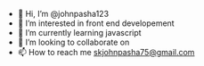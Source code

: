 - 👋 Hi, I’m @johnpasha123
- 👀 I’m interested in front end developement
- 🌱 I’m currently learning javascript
- 💞️ I’m looking to collaborate on 
- 📫 How to reach me skjohnpasha75@gmail.com

<!---
johnpasha123/johnpasha123 is a ✨ special ✨ repository because its `README.md` (this file) appears on your GitHub profile.
You can click the Preview link to take a look at your changes.
--->
